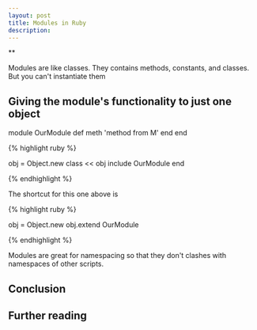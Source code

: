 ```yaml
---
layout: post
title: Modules in Ruby
description:
---
```

**

Modules are like classes. They contains methods, constants, and classes. But you can't instantiate them


## Giving the module's functionality to just one object



module OurModule
  def meth
    'method from M'
  end
end


{% highlight ruby %}

obj = Object.new
class << obj
  include OurModule
end

{% endhighlight %}


The shortcut for this one above is


{% highlight ruby %}


obj = Object.new
obj.extend OurModule

{% endhighlight %}


Modules are great for namespacing so that they don't clashes with namespaces of other scripts.



## Conclusion


## Further reading

